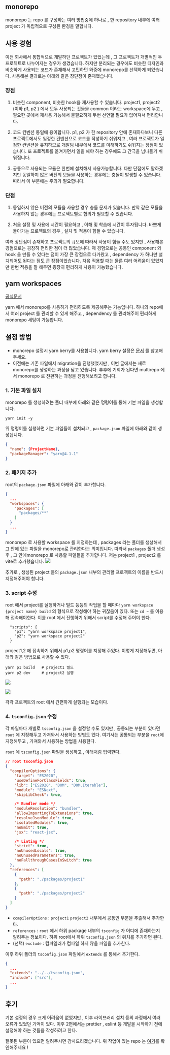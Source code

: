 ## monorepo

monorepo 는 repo 를 구성하는 여러 방법중에 하나로 , 한 repository 내부에 여러 project 가 독립적으로 구성된 환경을 말합니다.

## 사용 경험

이전 회사에서 통합적으로 개발하던 프로젝트가 있었는데 , 그 프로젝트가 개별적인 두 프로젝트로 나누어지는 경우가 생겼습니다. 하지만 분리되는 경우에도 비슷한 디자인과 비슷하게 사용되는 코드가 존재해서 고민하던 와중에 monorepo를 선택하게 되었습니다. 사용해본 결과로는 아래와 같은 장단점이 존재했습니다.

### 장점

1. 비슷한 component, 비슷한 hook을 재사용할 수 있습니다. project1, project2 (이하 p1, p2 ) 에서 모두 사용되는 것들을 common 이라는 workspace에 두고 , 필요한 곳에서 재사용 가능해서 불필요하게 두번 선언할 필요가 없어져서 편리합니다.

2. 코드 컨벤션 통일에 용이합니다. p1, p2 가 한 repository 안에 존재하다보니 다른 프로젝트에서도 일정한 컨벤션으로 코드를 작성하기 쉬워지고 , 여러 프로젝트가 일정한 컨벤션을 유지하므로 개발팀 내부에서 코드를 이해하기도 쉬워지는 장점이 있습니다. 또 프로젝트를 옮겨가면서 일을 해야 하는 경우에도 그 간극을 넘나들기 쉬워집니다.

3. 공통으로 사용되는 모듈은 한번에 설치해서 사용가능합니다. 다만 단점에도 말하겠지만 동일하지 않은 버전의 모듈을 사용하는 경우에는 충돌이 발생할 수 있습니다. 따라서 이 부분에는 주의가 필요합니다.

### 단점

1. 동일하지 않은 버전의 모듈을 사용할 경우 충돌 문제가 있습니다. 만약 같은 모듈을 사용하지 않는 경우에는 프로젝트별로 합의가 필요할 수 있습니다.

2. 처음 설정 및 사용에 시간이 필요하고 , 이해 및 학습에 시간이 투자됩니다. 바쁘게 돌아가는 프로젝트의 경우 , 설치 및 적용이 힘들 수 있습니다.

여러 장단점이 존재하고 프로젝트의 규모에 따라서 사용이 힘들 수도 있지만 , 사용해본 경험으로는 굉장히 편리한 점이 더 많았습니다. 제 경험으로는 공통인 component 와 hook 을 만들 수 있다는 점이 가장 큰 장점으로 다가왔고 , dependency 가 하나만 설치되어도 된다는 점도 큰 장점이었습니다. 처음 적용할 때는 물론 여러 어려움이 있었지만 한번 적용을 잘 해두면 굉장히 편리하게 사용이 가능했습니다.

## yarn workspaces

[공식문서](https://classic.yarnpkg.com/lang/en/docs/workspaces/)

yarn 에서 monorepo를 사용하기 편리하도록 제공해주는 기능입니다. 하나의 repo에서 여러 project 를 관리할 수 있게 해주고 , dependency 를 관리해주어 편리하게 monorepo 세팅이 가능합니다.

## 설정 방법

- monorepo 설정시 yarn berry를 사용합니다. yarn berry 설정은 [문서](https://velog.io/@k1my3ch4n/vite-%ED%94%84%EB%A1%9C%EC%A0%9D%ED%8A%B8%EC%97%90-yarn-berry-pnp-%EC%A0%81%EC%9A%A9) 를 참고해 주세요.
- 이전에는 기존 파일에서 migration을 진행했었지만 , 이번 글에서는 새로 monorepo를 생성하는 과정을 담고 있습니다. 추후에 기회가 된다면 multirepo 에서 monorepo 로 전환하는 과정을 진행해보려고 합니다.

### 1. 기본 파일 설치

monorepo 를 생성하려는 폴더 내부에 아래와 같은 명령어를 통해 기본 파일을 생성합니다.

```shell
yarn init -y
```

위 명령어를 실행하면 기본 파일들이 설치되고 , `package.json` 파일에 아래와 같이 생성됩니다.

```json
{
  "name": {ProjectName},
  "packageManager": "yarn@4.1.1"
}
```

### 2. 패키지 추가

root의 `package.json` 파일에 아래와 같이 추가합니다.

```json
{
  ...
  "workspaces": {
    "packages": [
      "packages/**"
    ]
  }
  ...
}
```

monorepo 로 사용할 workspace 를 지정하는데 , packages 라는 폴더를 생성해서 그 안에 있는 파일을 monorepo로 관리한다는 의미입니다. 따라서 `packages` 폴더 생성 후 , 그 안에monorepo 로 사용할 파일들을 추가합니다. 저는 project1 , project2 를 vite로 추가했습니다.
![](https://velog.velcdn.com/images/k1my3ch4n/post/301ee895-b848-4ee7-af02-344d412f2137/image.png)

추가로 , 생성된 project 들의 `package.json` 내부의 관리할 프로젝트의 이름을 반드시 지정해주어야 합니다.

### 3. script 수정

root 에서 project를 실행하거나 빌드 등등의 작업을 할 때마다 `yarn workspace {project name} build` 의 형식으로 작성해야 하는 귀찮음이 있다. 또는 `cd ~` 를 이용해 접속해야한다. 이를 root 에서 진행하기 위해서 script를 수정해 주어야 한다.

```shell
  "scripts": {
    "p1": "yarn workspace project1",
    "p2": "yarn workspace project2"
  }
```

project1,2 에 접속하기 위해서 p1,p2 명령어를 지정해 주었다. 이렇게 지정해두면, 아래와 같은 방법으로 사용할 수 있다.

```shell
yarn p1 build	# project1 빌드
yarn p2 dev		# project2 실행
```

![](https://velog.velcdn.com/images/k1my3ch4n/post/95f855d8-0039-4e4b-ad65-68cd5a50a1fd/image.png)

![](https://velog.velcdn.com/images/k1my3ch4n/post/000acc67-92a8-43c7-ad64-9fa43ad5b5f0/image.png)

각각 프로젝트의 root 에서 간편하게 실행되는 모습이다.

### 4. `tsconfig.json` 수정

각 파일마다 개별로 `tsconfig.json` 을 설정할 수도 있지만 , 공통되는 부분이 있다면 `root` 에 지정해두고 가져와서 사용하는 방법도 있다. 여기서는 공통되는 부분을 `root`에 지정해두고 , 가져와서 사용하는 방법을 사용한다.

`root` 에 `tsconfig.json` 파일을 생성하고 , 아래처럼 입력한다.

```json
// root tsconfig.json
{
  "compilerOptions": {
    "target": "ES2020",
    "useDefineForClassFields": true,
    "lib": ["ES2020", "DOM", "DOM.Iterable"],
    "module": "ESNext",
    "skipLibCheck": true,

    /* Bundler mode */
    "moduleResolution": "bundler",
    "allowImportingTsExtensions": true,
    "resolveJsonModule": true,
    "isolatedModules": true,
    "noEmit": true,
    "jsx": "react-jsx",

    /* Linting */
    "strict": true,
    "noUnusedLocals": true,
    "noUnusedParameters": true,
    "noFallthroughCasesInSwitch": true
  },
  "references": [
    {
      "path": "./packages/project1"
    },
    {
      "path": "./packages/project2"
    }
  ]
}
```

- `compilerOptions` : `project1` `project2` 내부에서 공통인 부분을 추출해서 추가한다.
- `references` : `root` 에서 하위 package 내부의 `tsconfig` 가 어디에 존재하는지 알려주는 정보이다. 하위 root에서 하위 `tsconfig.json` 의 위치를 추가하면 된다.
- (선택) `exclude` : 컴파일러가 컴파일 하지 않을 파일을 추가한다.

이후 하위 폴더의 `tsconfig.json` 파일에서 `extends` 를 통해서 추가한다.

```json
{
  ...
  "extends": "../../tsconfig.json",
  "include": ["src"],
  ...
}
```

## 후기

기본 설정의 경우 크게 어려움이 없었지만 , 이후 라이브러리 설치 등의 과정에서 여러 오류가 있었던 기억이 있다. 이후 2편에서는 prettier , eslint 등 개발을 시작하기 전에 설정해야 하는 것들을 작성하려고 한다.

잘못된 부분이 있으면 알려주시면 감사드리겠습니다.
위 작업이 있는 repo 는 [여기](https://github.com/k1my3ch4n/Vite-monorepo)를 확인해주세요 !
